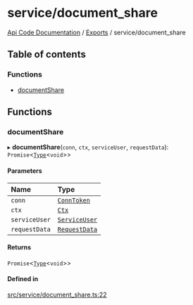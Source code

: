 # service/document\_share
 
[Api Code Documentation](../README.md) / [Exports](../modules.md) / service/document\_share

## Table of contents

### Functions

- [documentShare](service_document_share.md#documentshare)

## Functions

### documentShare

▸ **documentShare**(`conn`, `ctx`, `serviceUser`, `requestData`): `Promise`\<[`Type`](result.md#type)\<`void`\>\>

#### Parameters

| Name | Type |
| :------ | :------ |
| `conn` | [`ConnToken`](service_conn.md#conntoken) |
| `ctx` | [`Ctx`](../interfaces/lib_ctx.Ctx.md) |
| `serviceUser` | [`ServiceUser`](../interfaces/service_domain_organization_service_user.ServiceUser.md) |
| `requestData` | [`RequestData`](../interfaces/service_domain_document_document_share.RequestData.md) |

#### Returns

`Promise`\<[`Type`](result.md#type)\<`void`\>\>

#### Defined in

[src/service/document_share.ts:22](https://github.com/openkfw/TruBudget/blob/90402cb/api/src/service/document_share.ts#L22)
